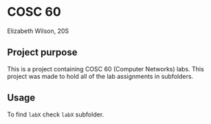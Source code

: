 # COSC 60
Elizabeth Wilson, 20S

## Project purpose 
This is a project containing COSC 60 (Computer Networks) labs. This project was made to hold all of the lab assignments in subfolders.

## Usage
To find `labX` check `labX` subfolder.

